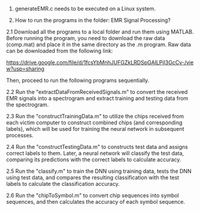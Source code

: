 1. generateEMR.c needs to be executed on a Linux system.

2. How to run the programs in the folder: EMR Signal Processing?

2.1 Download all the programs to a local folder and run them using MATLAB. Before running the program, you need to download the raw data (comp.mat) and place it in the same directory as the .m program. Raw data can be downloaded from the following link:

https://drive.google.com/file/d/1fcsYbMnhJUFGZkLRDSpGAILPjI3GcCv-/view?usp=sharing

Then, proceed to run the following programs sequentially.

2.2 Run the "extractDataFromReceivedSignals.m" to convert the received EMR signals into a spectrogram and extract training and testing data from the spectrogram.

2.3 Run the "constructTrainingData.m" to utilize the chips received from each victim computer to construct combined chips (and corresponding labels), which will be used for training the neural network in subsequent processes.

2.4 Run the "constructTestingData.m" to constructs test data and assigns correct labels to them. Later, a neural network will classify the test data, comparing its predictions with the correct labels to calculate accuracy. 

2.5 Run the "classify.m" to train the DNN using training data, tests the DNN using test data, and compares the resulting classification with the test labels to calculate the classification accuracy.

2.6 Run the "chipToSymbol.m" to convert chip sequences into symbol sequences, and then calculates the accuracy of each symbol sequence.
